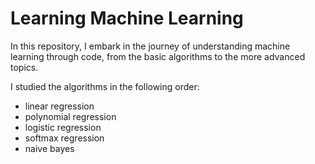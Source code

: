 # Learning Machine Learning
In this repository, I embark in the journey of understanding machine learning through code, from the basic algorithms to the more advanced topics.

I studied the algorithms in the following order:
* linear regression
* polynomial regression
* logistic regression
* softmax regression
* naive bayes


